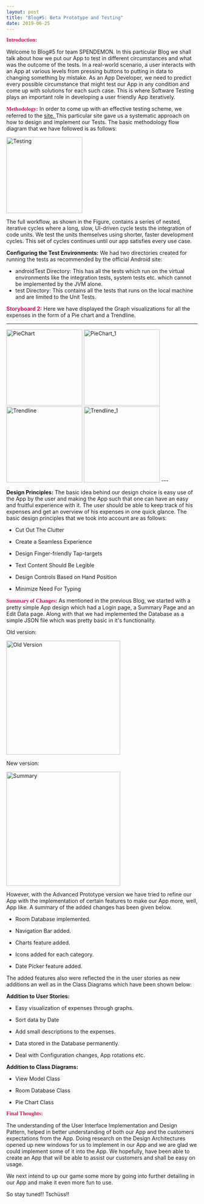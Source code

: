 ```yaml
---
layout: post
title: "Blog#5: Beta Prototype and Testing"
date: 2019-06-25
---
```


**<span style="color:#C2185B; font-family:Cursive">Introduction:</span>**

Welcome to Blog#5 for team SPENDEMON. In this particular Blog we shall talk about how we put our App to test in different circumstances and what was the outcome of the tests. In a real-world scenario, a user interacts with an App at various levels from pressing buttons to putting in data to changing something by mistake. As an App Developer, we need to predict every possible circumstance that might test our App in any condition and come up with solutions for each such case. This is where Software Testing plays an important role in developing a user friendly App iteratively.

**<span style="color:#C2185B; font-family:Cursive">Methodology:</span>** In order to come up with an effective testing scheme, we referred to the <a href = "https://developer.android.com/training/testing/fundamentals" target="_blank" > site. </a>
This particular site gave us a systematic approach on how to design and implement our Tests. The basic methodology flow diagram that we have followed is as follows:

<img src="{{site.baseurl}}/images/testing-workflow.png" alt="Testing" width="200" />


The full workflow, as shown in the Figure, contains a series of nested, iterative cycles where a long, slow, UI-driven cycle tests the integration of code units. We test the units themselves using shorter, faster development cycles. This set of cycles continues until our app satisfies every use case.

**Configuring the Test Environments:** We had two directories created for running the tests as recommended by the official Android site:

* androidTest Directory: This has all the tests which run on the virtual environments like the integration tests, system tests etc. which cannot be implemented by the JVM alone.
* test Directory: This contains all the tests that runs on the local machine and are limited to the Unit Tests. 








**<span style= "color:#C2185B">Storyboard 2:</span>** Here we have displayed the Graph visualizations for all the expenses in the form of a Pie chart and a Trendline.



---
<img src="{{site.baseurl}}/images/PieChart.png" alt="PieChart" width="200" />
<img src="{{site.baseurl}}/images/PieChart_1.png" alt="PieChart_1" width="200" />
<img src="{{site.baseurl}}/images/TrendLine.png" alt="Trendline" width="200" />
<img src="{{site.baseurl}}/images/TrendLine_1.png" alt="Trendline_1" width="200" />
---





**Design Principles:** The basic idea behind our design choice is easy use of the App by the user and making the App such that one can have an easy and fruitful experience with it. The user should be able to keep track of his expenses and get an overview of his expenses in one quick glance. The basic design principles that we took into account are as follows:

* Cut Out The Clutter

* Create a Seamless Experience

* Design Finger-friendly Tap-targets

* Text Content Should Be Legible

* Design Controls Based on Hand Position

* Minimize Need For Typing


**<span style="color:#C2185B; font-family:Cursive">Summary of Changes:</span>**
As mentioned in the previous Blog, we started with a pretty simple App design which had a Login page, a Summary Page and an Edit Data page. Along with that we had implemented the Database as a simple JSON file which was pretty basic in it's functionality.

Old version:

<img src="{{site.baseurl}}/images/OldVersion.png" alt="Old Version" width="300" align = "middle" />

New version:

<img src="{{site.baseurl}}/images/Summary.png" alt="Summary" width="300"  />

However, with the Advanced Prototype version we have tried to refine our App with the implementation of certain features to make our App more, well, App like. A summary of the added changes has been given below.

* Room Database implemented.

* Navigation Bar added.

* Charts feature added.

* Icons added for each category.

* Date Picker feature added.

The added features also were reflected the in the user stories as new additions an well as in the Class Diagrams which have been shown below:

**Addition to User Stories:**

  * Easy visualization of expenses through graphs.

  * Sort data by Date​

  * Add small descriptions to the expenses.​

  * Data stored in the Database permanently.​

  * Deal with Configuration changes, App rotations etc.​

**Addition to Class Diagrams:**

  * View Model Class​

  * Room Database Class​

  * Pie Chart Class​



**<span style="color:#C2185B; font-family:Cursive">Final Thoughts:</span>**

The understanding of the User Interface Implementation and Design Pattern, helped in better understanding of both our App and the customers expectations from the App. Doing research on the Design Architectures opened up new windows for us to implement in our App and we are glad we could implement some of it into the App. We hopefully, have been able to create an App that will be able to assist our customers and shall be easy on usage.

We next intend to up our game some more by going into further detailing in our App and make it even more fun to use.  

So stay tuned!! Tschüss!!
